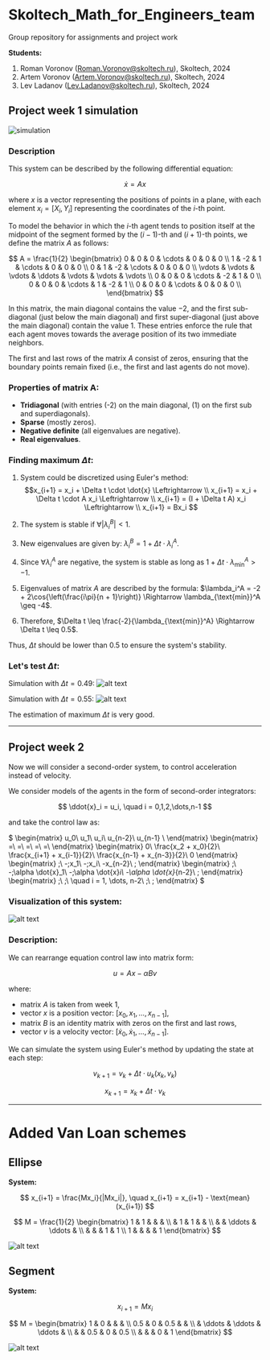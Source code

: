 # Skoltech_Math_for_Engineers_team
Group repository for assignments and project work

**Students:**
1. Roman Voronov (Roman.Voronov@skoltech.ru), Skoltech, 2024
1. Artem Voronov (Artem.Voronov@skoltech.ru), Skoltech, 2024
1. Lev Ladanov (Lev.Ladanov@skoltech.ru), Skoltech, 2024

## Project week 1 simulation
![simulation](Project_week_1/simulation0.gif)

### Description

This system can be described by the following differential equation:

$$
\dot{x} = A x
$$

where $x$ is a vector representing the positions of points in a plane, with each element $x_i = [X_i, Y_i]$ representing the coordinates of the $i$-th point.

To model the behavior in which the $i$-th agent tends to position itself at the midpoint of the segment formed by the $(i-1)$-th and $(i+1)$-th points, we define the matrix $A$ as follows:

$$
A = \frac{1}{2}
\begin{bmatrix}
0 &  0 &  0 & \cdots & 0 & 0 & 0 \\
1 & -2 &  1 & \cdots & 0 & 0 & 0 \\
0 &  1 & -2 & \cdots & 0 & 0 & 0 \\
\vdots & \vdots & \vdots & \ddots & \vdots & \vdots & \vdots \\
0 &  0 &  0 & \cdots & -2 & 1 & 0 \\
0 &  0 &  0 & \cdots & 1 & -2 & 1 \\
0 &  0 &  0 & \cdots & 0 & 0 & 0 \\
\end{bmatrix}
$$

In this matrix, the main diagonal contains the value $-2$, and the first sub-diagonal (just below the main diagonal) and first super-diagonal (just above the main diagonal) contain the value $1$. These entries enforce the rule that each agent moves towards the average position of its two immediate neighbors.

The first and last rows of the matrix $A$ consist of zeros, ensuring that the boundary points remain fixed (i.e., the first and last agents do not move).

### Properties of matrix A:
   - **Tridiagonal** (with entries \(-2\) on the main diagonal, \(1\) on the first sub and superdiagonals).
   - **Sparse** (mostly zeros).
   - **Negative definite** (all eigenvalues are negative).
   - **Real eigenvalues**.

### Finding maximum $\Delta t$:

1. System could be discretized using Euler's method:
$$x_{i+1} = x_i + \Delta t \cdot \dot{x} \Leftrightarrow \\
  x_{i+1} = x_i + \Delta t \cdot A x_i \Leftrightarrow \\
  x_{i+1} = (I + \Delta t A) x_i \Leftrightarrow \\
  x_{i+1} = Bx_i
  $$

2. The system is stable if $\forall |\lambda_i^B| < 1$.
3. New eigenvalues are given by: $\lambda_i^B = 1 + \Delta t \cdot \lambda_i^A$.
4. Since $\forall \lambda_i^A$ are negative, the system is stable as long as $1 + \Delta t \cdot \lambda_{\text{min}}^A > -1$.
5. Eigenvalues of matrix $A$ are described by the formula: $\lambda_i^A = -2 + 2\cos{\left(\frac{i\pi}{n + 1}\right)} \Rightarrow \lambda_{\text{min}}^A \geq -4$.
6. Therefore, $\Delta t \leq \frac{-2}{\lambda_{\text{min}}^A} \Rightarrow \Delta t \leq 0.5$.

Thus, $\Delta t$ should be lower than 0.5 to ensure the system's stability.

### Let's test $\Delta t$:

Simulation with $\Delta t = 0.49$:
![alt text](Project_week_1/simulation_dt49.gif)

Simulation with $\Delta t = 0.55$:
![alt text](Project_week_1/simulation_dt55.gif)

The estimation of maximum $\Delta t$ is very good.

---

## Project week 2

Now we will consider a second-order system, to control acceleration instead of velocity.

We consider models of the agents in the form of second-order integrators:

$$
\ddot{x}_i = u_i, \quad i = 0,1,2,\dots,n-1
$$

and take the control law as:

$
\begin{matrix}
 u_0\\
 u_1\\
 u_i\\
 u_{n-2}\\
 u_{n-1} \\
\end{matrix}
\begin{matrix}
 =\\
 =\\
 =\\
 =\\
 =\\
\end{matrix}
\begin{matrix}
0\\
\frac{x_2 + x_0}{2}\\
\frac{x_{i+1} + x_{i-1}}{2}\\
\frac{x_{n-1} + x_{n-3}}{2}\\
0
\end{matrix}
\begin{matrix}
\;\\
-\;x_1\\
-\;x_i\\
-x_{n-2}\\
\;
\end{matrix}
\begin{matrix}
\;\\
-\;\alpha \dot{x}_1\\
-\;\alpha \dot{x}_i\\
-\alpha \dot{x}_{n-2}\\
\;
\end{matrix}
\begin{matrix}
\;\\
\;\\
\quad i = 1, \dots, n-2\\
\;\\
\;
\end{matrix}
$
<!-- 
$u_0 = 0,$  
$u_1 = \frac{x_2 + x_0}{2} - x_1 - \alpha \dot{x}_1,$  
$u_i = \frac{x_{i+1} + x_{i-1}}{2} - x_i - \alpha \dot{x}_i, \quad i = 1, \dots, n-2,$  
$u_{n-2} = \frac{x_{n-1} + x_{n-3}}{2} - x_{n-2} - \alpha \dot{x}_{n-2},$  
$u_{n-1} = 0$ -->

### Visualization of this system:

![alt text](Project_week_2/simulation0.gif)

### Description:

We can rearrange equation control law into matrix form:

$$
u = Ax - \alpha B v
$$

where:
- matrix $A$ is taken from week 1,
- vector $x$ is a position vector: $[x_0, x_1, \dots, x_{n-1}]$,
- matrix $B$ is an identity matrix with zeros on the first and last rows,
- vector $v$ is a velocity vector: $[\dot{x}_0, \dot{x}_1, \dots, \dot{x}_{n-1}]$.

We can simulate the system using Euler's method by updating the state at each step:

$$
v_{k+1} = v_k + \Delta t \cdot u_k(x_k, v_k) 
$$

$$
x_{k+1} = x_k + \Delta t \cdot v_k
$$

---

# Added Van Loan schemes

## Ellipse

**System:**

$$
x_{i+1} = \frac{Mx_i}{|Mx_i|}, \quad x_{i+1} = x_{i+1} - \text{mean}(x_{i+1})
$$

$$
M = \frac{1}{2}
\begin{bmatrix}
1 & 1 &  &  &  \\
  & 1 & 1  &  &  \\
  &   & \ddots & \ddots  &  \\
  &   &   & 1 & 1 \\
1 &   &   &   & 1
\end{bmatrix}
$$

![alt text](Van_Loan_schemes/Ellipse/simulation2.gif)

## Segment

**System:**

$$
x_{i+1} = Mx_i
$$

$$
M =
\begin{bmatrix}
1   & 0   &   &   &   \\
0.5 & 0   & 0.5  &   &   \\
    & \ddots & \ddots & \ddots  &   \\
    &   & 0.5 & 0 & 0.5 \\
    &   &    & 0 & 1
\end{bmatrix}
$$

![alt text](Van_Loan_schemes/Segment/simulation0.gif)